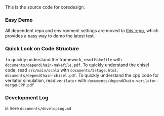 This is the source code for coredesign.

### Easy Demo
All dependent repo and environment settings are moved to [this repo](https://github.com/yuhengy/coredesign-env.git), which provides a easy way to demo the latest test.

### Quick Look on Code Structure
To quickly understand the framework, read `Makefile` with `documents/dependChain-makefile.pdf`.
To quickly understand the chisel code, read `src/main/scala` with `documents/5stage.html, documents/dependChain-chisel.pdf`.
To quickly understand the cpp code for verilator simulation, read `verilator` with `documents/dependChain-verilator-mergeHCPP.pdf`

### Development Log
is here `documents/developLog.md`